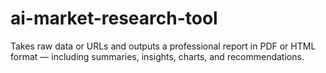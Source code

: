 # ai-market-research-tool
Takes raw data or URLs and outputs a professional report in PDF or HTML format — including summaries, insights, charts, and recommendations.
